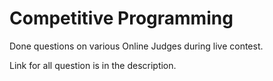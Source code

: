 # Competitive Programming
Done questions on various Online Judges during live contest.


Link for all question is in the description.


